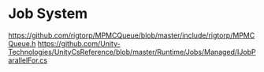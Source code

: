 # Job System

https://github.com/rigtorp/MPMCQueue/blob/master/include/rigtorp/MPMCQueue.h
https://github.com/Unity-Technologies/UnityCsReference/blob/master/Runtime/Jobs/Managed/IJobParallelFor.cs